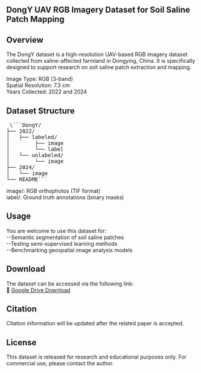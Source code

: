 ## DongY UAV RGB Imagery Dataset for Soil Saline Patch Mapping

## Overview
The DongY dataset is a high-resolution UAV-based RGB imagery dataset collected from saline-affected farmland in Dongying, China. It is specifically designed to support research on soil saline patch extraction and mapping.

Image Type: RGB (3-band)  
Spatial Resolution: 7.3 cm  
Years Collected: 2022 and 2024  


## Dataset Structure
<pre> \```DongY/
├── 2022/
│   ├── labeled/
│        ├── image
│        └── label
│   └── unlabeled/
│        └── image
├── 2024/
│   └── image
└── README``` </pre>

image/: RGB orthophotos (TIF format)  
label/: Ground truth annotations (binary masks)  


## Usage
You are welcome to use this dataset for:  
--Semantic segmentation of soil saline patches  
--Testing semi-supervised learning methods  
--Benchmarking geospatial image analysis models  


## Download
The dataset can be accessed via the following link:  
🔗 [Google Drive Download](https://drive.google.com/your-link)  

  
## Citation
Citation information will be updated after the related paper is accepted.  


## License
This dataset is released for research and educational purposes only. For commercial use, please contact the author.


